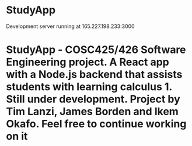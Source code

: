 # StudyApp

Development server running at 165.227.198.233:3000
# StudyApp - COSC425/426 Software Engineering project. A React app with a Node.js backend that assists students with learning calculus 1. Still under development. Project by Tim Lanzi, James Borden and Ikem Okafo. Feel free to continue working on it
